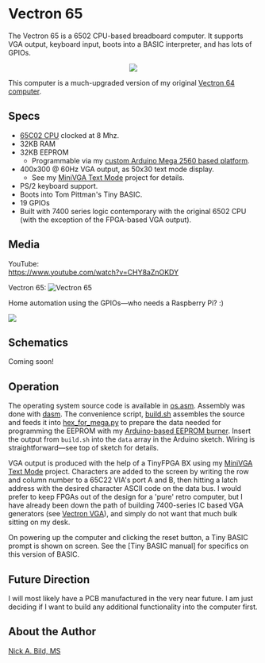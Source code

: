 # Vectron 65

The Vectron 65 is a 6502 CPU-based breadboard computer.  It supports VGA output, keyboard input, boots into a BASIC interpreter, and has lots of GPIOs.

<p align="center">
<img src="https://raw.githubusercontent.com/nickbild/vectron_65/main/media/basic.gif">
</p>

This computer is a much-upgraded version of my original [Vectron 64 computer](https://github.com/nickbild/vectron_64).

## Specs

* [65C02 CPU](https://en.wikipedia.org/wiki/MOS_Technology_6502) clocked at 8 Mhz.
* 32KB RAM
* 32KB EEPROM
  - Programmable via my [custom Arduino Mega 2560 based platform](https://github.com/nickbild/eeprom_burner_mega).
* 400x300 @ 60Hz VGA output, as 50x30 text mode display.
  - See my [MiniVGA Text Mode](https://github.com/nickbild/fpga_vga_text_mode) project for details.
* PS/2 keyboard support.
* Boots into Tom Pittman's Tiny BASIC.
* 19 GPIOs
* Built with 7400 series logic contemporary with the original 6502 CPU (with the exception of the FPGA-based VGA output).

## Media

YouTube:  
https://www.youtube.com/watch?v=CHY8aZnOKDY

Vectron 65:
![Vectron 65](https://raw.githubusercontent.com/nickbild/vectron_65/main/media/v65_sm.jpg)

Home automation using the GPIOs—who needs a Raspberry Pi? :)
<p align="left">
<img src="https://raw.githubusercontent.com/nickbild/vectron_65/main/media/light_tree.gif">
</p>

## Schematics

Coming soon!

## Operation

The operating system source code is available in [os.asm](https://github.com/nickbild/vectron_65/blob/main/os.asm).  Assembly was done with [dasm](https://dasm-assembler.github.io/).  The convenience script, [build.sh](https://github.com/nickbild/vectron_65/blob/main/build.sh) assembles the source and feeds it into [hex_for_mega.py](https://github.com/nickbild/vectron_65/blob/main/hex_for_mega.py) to prepare the data needed for programming the EEPROM with my [Arduino-based EEPROM burner](https://github.com/nickbild/eeprom_burner_mega).  Insert the output from `build.sh` into the `data` array in the Arduino sketch.  Wiring is straightforward—see top of sketch for details.

VGA output is produced with the help of a TinyFPGA BX using my [MiniVGA Text Mode](https://github.com/nickbild/fpga_vga_text_mode) project.  Characters are added to the screen by writing the row and column number to a 65C22 VIA's port A and B, then hitting a latch address with the desired character ASCII code on the data bus.  I would prefer to keep FPGAs out of the design for a 'pure' retro computer, but I have already been down the path of building 7400-series IC based VGA generators (see [Vectron VGA](https://github.com/nickbild/vectron_vga)), and simply do not want that much bulk sitting on my desk.

On powering up the computer and clicking the reset button, a Tiny BASIC prompt is shown on screen.  See the [Tiny BASIC manual] for specifics on this version of BASIC.

## Future Direction

I will most likely have a PCB manufactured in the very near future.  I am just deciding if I want to build any additional functionality into the computer first.

## About the Author

[Nick A. Bild, MS](https://nickbild79.firebaseapp.com/#!/)

